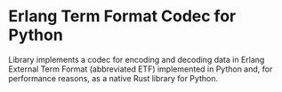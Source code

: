 Erlang Term Format Codec for Python
===================================

Library implements a codec for encoding and decoding data in Erlang
External Term Format (abbreviated ETF) implemented in Python and,
for performance reasons, as a native Rust library for Python.

